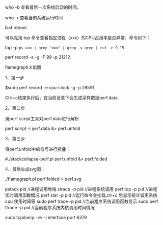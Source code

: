 who -b 查看最后一次系统启动的时间。

who -r 查看当前系统运行时间

last reboot

可以先用 top 命令查看指定进程（xxx）的CPU占用率是否异常，命令如下：

top -p `ps aux | grep "xxx" | grep -v grep | cut -c 9-15`

perf record -a -g -F 99 -p 21212

flamegraph火焰图

1、第一步

$sudo perf record -e cpu-clock -g -p 28591

Ctrl+c结束执行后，在当前目录下会生成采样数据perf.data.

2、第二步

用perf script工具对perf.data进行解析

perf script -i perf.data &> perf.unfold

3、第三步

将perf.unfold中的符号进行折叠：

#./stackcollapse-perf.pl perf.unfold &> perf.folded

4、最后生成svg图：

./flamegraph.pl perf.folded > perf.svg

pstack pid //进程调用堆栈
strace -p pid //进程系统调用
perf top -p pid //进程实时调用函数情况
perf stat -p pid //运行命令会挂载,ctr+c 后显示统计调用系统 cpu 使用时间等
sudo perf trace -p pid //当前程序系统调用函数显示
sudo perf ftrace -p pid //当前程序系统内核调用时间情况

sudo tcpdump -vv -i interface port 6379
